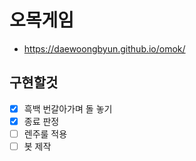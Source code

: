 # 오목게임

- https://daewoongbyun.github.io/omok/

## 구현할것

- [x] 흑백 번갈아가며 돌 놓기
- [x] 종료 판정
- [ ] 렌주룰 적용
- [ ] 봇 제작
